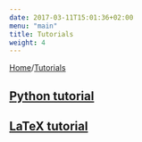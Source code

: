 ```yaml
---
date: 2017-03-11T15:01:36+02:00
menu: "main"
title: Tutorials
weight: 4
---
```


[Home](/)/[Tutorials](/tutorials/)

## <i class="icon-python"></i> [Python tutorial](/tutorials/python/)

## <i class="entypo entypo-language"></i> [LaTeX tutorial](/tutorials/latex/)